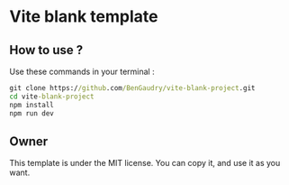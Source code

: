 # Vite blank template

## How to use ?

Use these commands in your terminal :

```bat
git clone https://github.com/BenGaudry/vite-blank-project.git
cd vite-blank-project
npm install
npm run dev
```

## Owner

This template is under the MIT license. You can copy it, and use it as you want.